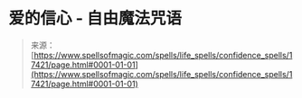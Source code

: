 <!--yml

category: 未分类

date: 2024-06-12 18:58:29

-->

# 爱的信心 - 自由魔法咒语

> 来源：[https://www.spellsofmagic.com/spells/life_spells/confidence_spells/17421/page.html#0001-01-01](https://www.spellsofmagic.com/spells/life_spells/confidence_spells/17421/page.html#0001-01-01)
